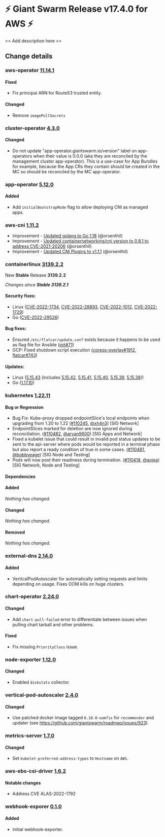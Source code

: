 # :zap: Giant Swarm Release v17.4.0 for AWS :zap:

<< Add description here >>

## Change details


### aws-operator [11.14.1](https://github.com/giantswarm/aws-operator/releases/tag/v11.14.1)

#### Fixed
- Fix principal ARN for Route53 trusted entity.

#### Changed
- Remove `imagePullSecrets`



### cluster-operator [4.3.0](https://github.com/giantswarm/cluster-operator/releases/tag/v4.3.0)

#### Changed
- Do not update "app-operator.giantswarm.io/version" label on app-operators when their value is 0.0.0 (aka they are reconciled by the management cluster app-operator). This is a use-case for App Bundles for example, because the App CRs they contain should be created in the MC so should be reconciled by the MC app-operator.



### app-operator [5.12.0](https://github.com/giantswarm/app-operator/releases/tag/v5.12.0)

#### Added
- Add `initialBootstrapMode` flag to allow deploying CNI as managed apps.



### aws-cni [1.11.2](https://github.com/aws/amazon-vpc-cni-k8s/releases/tag/v1.11.2)

* Improvement -  [Updated golang to Go 1.18](https://github.com/aws/amazon-vpc-cni-k8s/pull/1991) (@orsenthil)
* Improvement -  [Updated containernetworking/cni version to 0.8.1 to address CVE-2021-20206](https://github.com/aws/amazon-vpc-cni-k8s/pull/1996) (@orsenthil)
* Improvement -  [Updated CNI Plugins to v1.1.1](https://github.com/aws/amazon-vpc-cni-k8s/pull/1997) (@orsenthil)



### containerlinux [3139.2.2](https://www.flatcar-linux.org/releases/#release-3139.2.2)

New **Stable** Release **3139.2.2**

_Changes since **Stable 3139.2.1**_

#### Security fixes:

- Linux ([CVE-2022-1734](https://nvd.nist.gov/vuln/detail/CVE-2022-1734), [CVE-2022-28893](https://nvd.nist.gov/vuln/detail/CVE-2022-28893), [CVE-2022-1012](https://nvd.nist.gov/vuln/detail/CVE-2022-1012), [CVE-2022-1729](https://nvd.nist.gov/vuln/detail/CVE-2022-1729))
- Go ([CVE-2022-29526](https://nvd.nist.gov/vuln/detail/CVE-2022-29526))

#### Bug fixes:

- Ensured `/etc/flatcar/update.conf` exists because it happens to be used as flag file for Ansible ([init#71](https://github.com/flatcar-linux/init/pull/71))
- GCP: Fixed shutdown script execution ([coreos-overlay#1912](https://github.com/flatcar-linux/coreos-overlay/pull/1912), [flatcar#743](https://github.com/flatcar-linux/Flatcar/issues/743))


#### Updates:

- Linux ([5.15.43](https://lwn.net/Articles/896231/) (includes [5.15.42](https://lwn.net/Articles/896226), [5.15.41](https://lwn.net/Articles/895645), [5.15.40](https://lwn.net/Articles/895318), [5.15.39](https://lwn.net/Articles/895070), [5.15.38](https://lwn.net/Articles/894357)))
- Go ([1.17.10](https://go.googlesource.com/go/+/refs/tags/go1.17.10))


### kubernetes [1.22.11](https://github.com/kubernetes/kubernetes/releases/tag/v1.22.11)

#### Bug or Regression
- Bug Fix: Kube-proxy dropped endpointSlice's local endpoints when upgrading from 1.20 to 1.22 ([#110245](https://github.com/kubernetes/kubernetes/pull/110245), [@xh4n3](https://github.com/xh4n3)) [SIG Network]
- EndpointSlices marked for deletion are now ignored during reconciliation. ([#110482](https://github.com/kubernetes/kubernetes/pull/110482), [@aryan9600](https://github.com/aryan9600)) [SIG Apps and Network]
- Fixed a kubelet issue that could result in invalid pod status updates to be sent to the api-server where pods would be reported in a terminal phase but also report a ready condition of true in some cases. ([#110481](https://github.com/kubernetes/kubernetes/pull/110481), [@bobbypage](https://github.com/bobbypage)) [SIG Node and Testing]
- Pods will now post their readiness during termination. ([#110418](https://github.com/kubernetes/kubernetes/pull/110418), [@aojea](https://github.com/aojea)) [SIG Network, Node and Testing]

#### Dependencies
#### Added
_Nothing has changed._
#### Changed
_Nothing has changed._
#### Removed
_Nothing has changed._



### external-dns [2.14.0](https://github.com/giantswarm/external-dns-app/releases/tag/v2.14.0)

#### Added
- VerticalPodAutoscaler for automatically setting requests and limits depending on usage. Fixes OOM kills on huge clusters.



### chart-operator [2.24.0](https://github.com/giantswarm/chart-operator/releases/tag/v2.24.0)

#### Changed
- Add `chart-pull-failed` error to differentiate between issues when pulling chart tarball and other problems.
#### Fixed
- Fix missing `PriorityClass` issue.



### node-exporter [1.12.0](https://github.com/giantswarm/node-exporter-app/releases/tag/v1.12.0)

#### Changed
- Enabled `diskstats` collector.



### vertical-pod-autoscaler [2.4.0](https://github.com/giantswarm/vertical-pod-autoscaler-app/releases/tag/v2.4.0)

#### Changed
- Use patched docker image tagged `0.10.0-oomfix` for `recommender` and updater (see https://github.com/giantswarm/roadmap/issues/923).



### metrics-server [1.7.0](https://github.com/giantswarm/metrics-server-app/releases/tag/v1.7.0)

#### Changed
- Set `kubelet-preferred-address-types` to `Hostname` on `AWS`.


### aws-ebs-csi-driver [1.6.2](https://github.com/kubernetes-sigs/aws-ebs-csi-driver/blob/master/CHANGELOG.md#v162)

#### Notable changes
- Address CVE ALAS-2022-1792


### webhook-exporer [0.1.0](https://github.com/giantswarm/webhook-exporter/releases/tag/v0.1.0)

#### Added
- Initial webhook-exporter.



